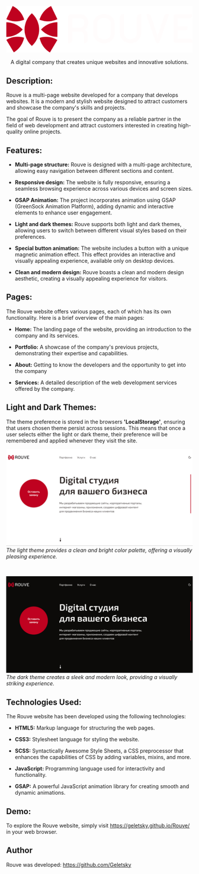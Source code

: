 <p align="center">
<img src="assets\img\readme\logo.svg">
</p>

<p align="center">A digital company that creates unique websites and innovative solutions.</p>

## Description:
Rouve is a multi-page website developed for a company that develops websites. It is a modern and stylish website designed to attract customers and showcase the company's skills and projects. 

The goal of Rouve is to present the company as a reliable partner in the field of web development and attract customers interested in creating high-quality online projects.

## Features:
- **Multi-page structure:** Rouve is designed with a multi-page architecture, allowing easy navigation between different sections and content.

- **Responsive design:** The website is fully responsive, ensuring a seamless browsing experience across various devices and screen sizes.

- **GSAP Animation:** The project incorporates animation using GSAP (GreenSock Animation Platform), adding dynamic and interactive elements to enhance user engagement.

- **Light and dark themes:** Rouve supports both light and dark themes, allowing users to switch between different visual styles based on their preferences.

- **Special button animation:** The website includes a button with a unique magnetic animation effect. This effect provides an interactive and visually appealing experience, available only on desktop devices.

- **Clean and modern design:** Rouve boasts a clean and modern design aesthetic, creating a visually appealing experience for visitors.

## Pages:
The Rouve website offers various pages, each of which has its own functionality. Here is a brief overview of the main pages:

- **Home:** The landing page of the website, providing an introduction to the company and its services.

- **Portfolio:** A showcase of the company's previous projects, demonstrating their expertise and capabilities.

- **About:** Getting to know the developers and the opportunity to get into the company

- **Services:** A detailed description of the web development services offered by the company.

## Light and Dark Themes:

The theme preference is stored in the browsers **'LocalStorage'**, ensuring that users chosen theme persist across sessions. This means that once a user selects either the light or dark theme, their preference will be remembered and applied whenever they visit the site.


![Light Theme](assets\img\readme\screenshot-light.jpg)
*The light theme provides a clean and bright color palette, offering a visually pleasing experience.*

<br>

![Dark Theme](assets\img\readme\screenshot-dark.jpg)
*The dark theme creates a sleek and modern look, providing a visually striking experience.*

## Technologies Used:
The Rouve website has been developed using the following technologies:

- **HTML5:** Markup language for structuring the web pages.

- **CSS3:** Stylesheet language for styling the website.

- **SCSS:** Syntactically Awesome Style Sheets, a CSS preprocessor that enhances the capabilities of CSS by adding variables, mixins, and more.

- **JavaScript:** Programming language used for interactivity and functionality.

- **GSAP:** A powerful JavaScript animation library for creating smooth and dynamic animations.

## Demo:
To explore the Rouve website, simply visit https://geletsky.github.io/Rouve/ in your web browser.

## Author
Rouve was developed: https://github.com/Geletsky

